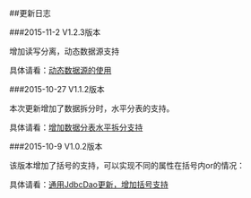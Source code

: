 ##更新日志

###2015-11-2 V1.2.3版本

增加读写分离，动态数据源支持

具体请看：[动态数据源的使用](http://www.dexcoder.com/selfly/article/4049 "通用JdbcDao更新，增加动态数据源，支持权重和读写分离")

###2015-10-27 V1.1.2版本

本次更新增加了数据拆分时，水平分表的支持。

具体请看：[增加数据分表水平拆分支持](http://www.dexcoder.com/selfly/article/3857 "增加数据分表水平拆分支持")

###2015-10-9 V1.0.2版本

该版本增加了括号的支持，可以实现不同的属性在括号内or的情况：

具体请看：[通用JdbcDao更新，增加括号支持](http://www.dexcoder.com/selfly/article/3846 "通用JdbcDao更新，增加括号支持")